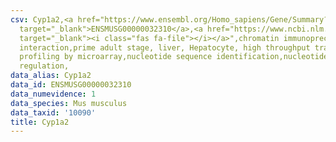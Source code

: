 ```yaml
---
csv: Cyp1a2,<a href="https://www.ensembl.org/Homo_sapiens/Gene/Summary?db=core;g=ENSMUSG00000032310"
  target="_blank">ENSMUSG00000032310</a>,<a href="https://www.ncbi.nlm.nih.gov/pubmed/23834426"
  target="_blank"><i class="fas fa-file"></i></a>",chromatin immunoprecipitation assay,direct
  interaction,prime adult stage, liver, Hepatocyte, high throughput transcription
  profiling by microarray,nucleotide sequence identification,nucleotide sequence identification,transcriptional
  regulation,
data_alias: Cyp1a2
data_id: ENSMUSG00000032310
data_numevidence: 1
data_species: Mus musculus
data_taxid: '10090'
title: Cyp1a2
---
```

